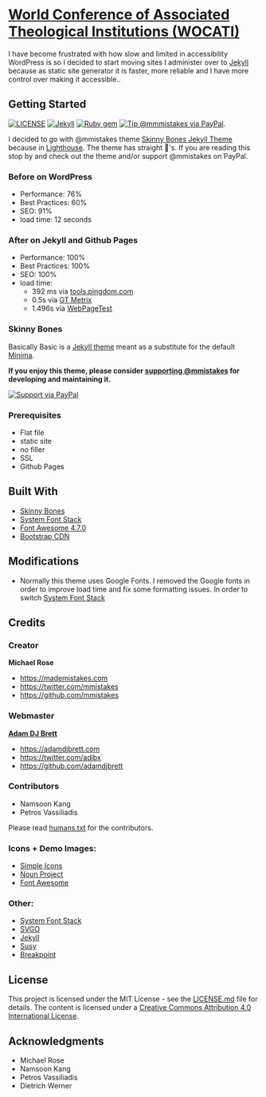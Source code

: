 # [World Conference of Associated Theological Institutions (WOCATI)](https://wocati.org)

I have become frustrated with how slow and limited in accessibility WordPress is so I decided to start moving sites I administer over to [Jekyll](http://jekyllrb.com) because as static site generator it is faster, more reliable and I have more control over making it accessible..

## Getting Started
[![LICENSE](https://img.shields.io/badge/license-MIT-lightgrey.svg)](https://github.com/mmistakes/skinny-bones-jekyll/blob/master/LICENSE)
[![Jekyll](https://img.shields.io/badge/jekyll-%3E%3D%203.6-blue.svg)](https://jekyllrb.com/)
[![Ruby gem](https://img.shields.io/gem/v/jekyll-theme-basically-basic.svg)](https://rubygems.org/gems/jekyll-theme-basically-basic)
[![Tip @mmmistakes via PayPal](https://img.shields.io/badge/PayPal-tip%20me-green.svg?logo=paypal)](https://www.paypal.me/mmistakes).

I decided to go with @mmistakes theme [Skinny Bones Jekyll Theme](https://github.com/mmistakes/skinny-bones-jekyll) because in [Lighthouse](https://developers.google.com/web/tools/lighthouse/). The theme has straight 💯's. If you are reading this stop by and check out the theme and/or support @mmistakes on PayPal.


### Before on WordPress
- Performance: 76%
- Best Practices: 60%
- SEO: 91%
- load time: 12 seconds

### After on Jekyll and Github Pages
- Performance: 100%
- Best Practices: 100%
- SEO: 100%
- load time:
  - 392 ms via [tools.pingdom.com](https://tools.pingdom.com)
  - 0.5s via [GT Metrix](https://gtmetrix.com/)
  - 1.496s via [WebPageTest](https://www.webpagetest.org)

### Skinny Bones
Basically Basic is a [Jekyll theme](https://jekyllrb.com/docs/themes/) meant as
a substitute for the default [Minima](https://github.com/jekyll/minima).

**If you enjoy this theme, please consider [supporting @mmistakes](https://www.paypal.me/mmistakes) for developing and maintaining it.**

[![Support via PayPal](https://cdn.rawgit.com/twolfson/paypal-github-button/1.0.0/dist/button.svg)](https://www.paypal.me/mmistakes)
### Prerequisites

- Flat file
- static site
- no filler
- SSL
- Github Pages

## Built With
* [Skinny Bones](https://github.com/mmistakes/skinny-bones-jekyll)
* [System Font Stack](https://css-tricks.com/snippets/css/system-font-stack/)
* [Font Awesome 4.7.0](https://fontawesome.com/v4.7.0/)
* [Bootstrap CDN](https://www.bootstrapcdn.com/)

## Modifications
- Normally this theme uses Google Fonts. I removed the Google fonts in order to improve load time and fix some formatting issues. In order to switch [System Font Stack](https://css-tricks.com/snippets/css/system-font-stack/)

## Credits

### Creator

**Michael Rose**

- <https://mademistakes.com>
- <https://twitter.com/mmistakes>
- <https://github.com/mmistakes>

### Webmaster
[**Adam DJ Brett**](https://github.com/adamdjbrett)
- <https://adamdjbrett.com>
- <https://twitter.com/adjbx>
- <https://github.com/adamdjbrett>

### Contributors
  - Namsoon Kang
  - Petros Vassiliadis

Please read [humans.txt](https://wocati.org/humans.txt) for the contributors.


### Icons + Demo Images:

- [Simple Icons](https://simpleicons.org/)
- [Noun Project](https://thenounproject.com)
- [Font Awesome](https://fontawesome.com)

### Other:
- [System Font Stack](https://bitsofco.de/the-new-system-font-stack/)
- [SVGO](https://github.com/svg/svgo)
- [Jekyll](http://jekyllrb.com/)
- [Susy](http://susy.oddbird.net/)
- [Breakpoint](http://breakpoint-sass.com/)

## License

This project is licensed under the MIT License - see the [LICENSE.md](LICENSE.md) file for details. The content is licensed under a [Creative Commons Attribution 4.0 International License](https://creativecommons.org/licenses/by/4.0/).

## Acknowledgments

* Michael Rose
* Namsoon Kang
* Petros Vassiliadis
* Dietrich Werner
